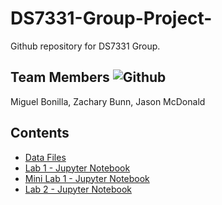 # DS7331-Group-Project-
Github repository for DS7331 Group.

## Team Members ![Github](https://img.shields.io/badge/Contributors-3-green)
Miguel Bonilla, Zachary Bunn, Jason McDonald

## Contents
* [Data Files](https://github.com/boneeyah/DS7331_Group/tree/main/Data_Files)
* [Lab 1 - Jupyter Notebook](https://github.com/boneeyah/DS7331_Group/blob/main/Lab1.ipynb)
* [Mini Lab 1 - Jupyter Notebook](https://github.com/boneeyah/DS7331_Group/blob/main/MiniLab1.ipynb)
* [Lab 2 - Jupyter Notebook](https://github.com/boneeyah/DS7331_Group/blob/main/Lab2.ipynb)
